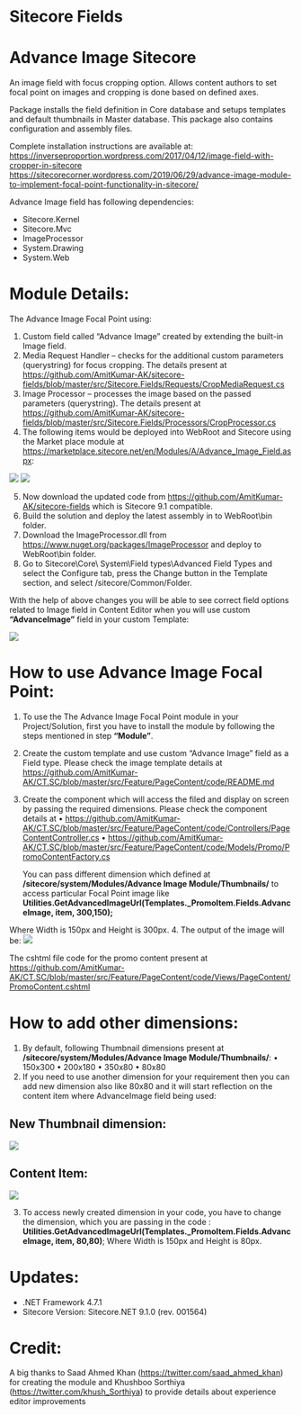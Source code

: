 # Sitecore Fields

# Advance Image Sitecore
An image field with focus cropping option. Allows content authors to set focal point on images and cropping is done based on defined axes.

Package installs the field definition in Core database and setups templates and default thumbnails in Master database. This package also contains configuration and assembly files.

Complete installation instructions are available at:
https://inverseproportion.wordpress.com/2017/04/12/image-field-with-cropper-in-sitecore
https://sitecorecorner.wordpress.com/2019/06/29/advance-image-module-to-implement-focal-point-functionality-in-sitecore/

Advance Image field has following dependencies:
- Sitecore.Kernel
- Sitecore.Mvc
- ImageProcessor
- System.Drawing
- System.Web

# Module Details:
The Advance Image Focal Point using:
1.	Custom field called “Advance Image” created by extending the built-in Image field.
2.	Media Request Handler – checks for the additional custom parameters (querystring) for focus cropping. The details present at https://github.com/AmitKumar-AK/sitecore-fields/blob/master/src/Sitecore.Fields/Requests/CropMediaRequest.cs
3.	Image Processor – processes the image based on the passed parameters (querystring). The details present at https://github.com/AmitKumar-AK/sitecore-fields/blob/master/src/Sitecore.Fields/Processors/CropProcessor.cs
4.	The following items would be deployed into WebRoot and Sitecore using the Market place module at https://marketplace.sitecore.net/en/Modules/A/Advance_Image_Field.aspx:

<img src="https://github.com/AmitKumar-AK/sitecore-fields/blob/master/Notes/Sitecore%20Focal%20Point-5.PNG" data-canonical-src="https://github.com/AmitKumar-AK/sitecore-fields/blob/master/Notes/Sitecore%20Focal%20Point-5.PNG" style="max-width:100%;">

<img src="https://github.com/AmitKumar-AK/sitecore-fields/blob/master/Notes/Sitecore%20Focal%20Point-6.PNG" data-canonical-src="https://github.com/AmitKumar-AK/sitecore-fields/blob/master/Notes/Sitecore%20Focal%20Point-6.PNG" style="max-width:100%;">

5.	Now download the updated code from https://github.com/AmitKumar-AK/sitecore-fields which is Sitecore 9.1 compatible.
6.	Build the solution and deploy the latest assembly in to WebRoot\bin folder.
7.	Download the ImageProcessor.dll from https://www.nuget.org/packages/ImageProcessor and deploy to WebRoot\bin folder.
8.	Go to Sitecore\Core\ System\Field types\Advanced Field Types and select the Configure tab, press the Change button in the Template section, and select /sitecore/Common/Folder. 

With the help of above changes you will be able to see correct field options related to Image field in Content Editor when you will use custom <strong>“AdvanceImage”</strong> field in your custom Template:

<img src="https://github.com/AmitKumar-AK/sitecore-fields/blob/master/Notes/Sitecore%20Focal%20Point-1.PNG" data-canonical-src="https://github.com/AmitKumar-AK/sitecore-fields/blob/master/Notes/Sitecore%20Focal%20Point-1.PNG" style="max-width:100%;">

# How to use Advance Image Focal Point:
1.	To use the The Advance Image Focal Point module in your Project/Solution, first you have to install the module by following the steps mentioned in step <strong>“Module”</strong>.
2.	Create the custom template and use custom “Advance Image” field as a Field type. Please check the image template details at https://github.com/AmitKumar-AK/CT.SC/blob/master/src/Feature/PageContent/code/README.md
3.	Create the component which will access the filed and display on screen by passing the required dimensions.
Please check the component details at 
•	https://github.com/AmitKumar-AK/CT.SC/blob/master/src/Feature/PageContent/code/Controllers/PageContentController.cs
•	https://github.com/AmitKumar-AK/CT.SC/blob/master/src/Feature/PageContent/code/Models/Promo/PromoContentFactory.cs

    You can pass different dimension which defined at <strong>/sitecore/system/Modules/Advance Image  Module/Thumbnails/</strong> to access particular Focal Point image like 
<strong>Utilities.GetAdvancedImageUrl(Templates._PromoItem.Fields.AdvanceImage, item, 300,150);</strong>

Where Width is 150px and Height is 300px.
4.	The output of the image will be:
<img src="https://github.com/AmitKumar-AK/sitecore-fields/blob/master/Notes/Sitecore%20Focal%20Point-2.PNG" data-canonical-src="https://github.com/AmitKumar-AK/sitecore-fields/blob/master/Notes/Sitecore%20Focal%20Point-2.PNG" style="max-width:100%;">

The cshtml file code for the promo content present at https://github.com/AmitKumar-AK/CT.SC/blob/master/src/Feature/PageContent/code/Views/PageContent/PromoContent.cshtml

# How to add other dimensions:
1.	By default, following Thumbnail dimensions present at <strong>/sitecore/system/Modules/Advance Image Module/Thumbnails/</strong>:
•	150x300
•	200x180
•	350x80
•	80x80
2.	If you need to use another dimension for your requirement then you can add new dimension also like 
80x80 and it will start reflection on the content item where AdvanceImage field being used:

## New Thumbnail dimension:
<img src="https://github.com/AmitKumar-AK/sitecore-fields/blob/master/Notes/Sitecore%20Focal%20Point-3.PNG" data-canonical-src="https://github.com/AmitKumar-AK/sitecore-fields/blob/master/Notes/Sitecore%20Focal%20Point-3.PNG" style="max-width:100%;">

## Content Item: 

<img src="https://github.com/AmitKumar-AK/sitecore-fields/blob/master/Notes/Sitecore%20Focal%20Point-4.PNG" data-canonical-src="https://github.com/AmitKumar-AK/sitecore-fields/blob/master/Notes/Sitecore%20Focal%20Point-4.PNG" style="max-width:100%;">

3.	To access newly created dimension in your code, you have to change the dimension, which you are passing in the code :
<strong>Utilities.GetAdvancedImageUrl(Templates._PromoItem.Fields.AdvanceImage, item, 80,80)</strong>;
Where Width is 150px and Height is 80px.



# Updates:
- .NET Framework 4.7.1
- Sitecore Version: Sitecore.NET 9.1.0 (rev. 001564)

# Credit:
A big thanks to Saad Ahmed Khan (https://twitter.com/saad_ahmed_khan) for creating the module and Khushboo Sorthiya (https://twitter.com/khush_Sorthiya) to provide details about experience editor improvements


